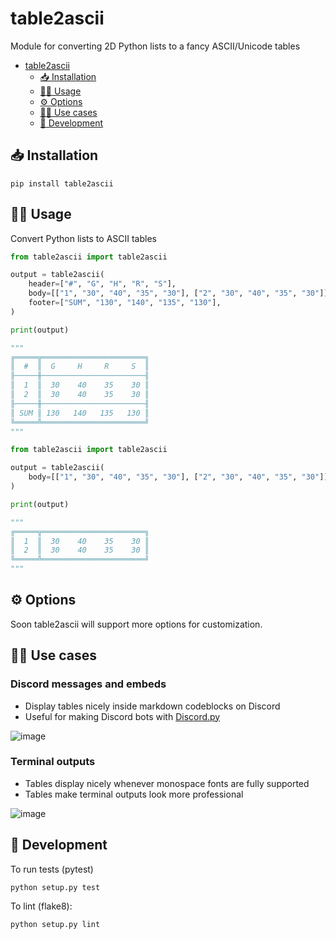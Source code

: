 # table2ascii

Module for converting 2D Python lists to a fancy ASCII/Unicode tables

- [table2ascii](#table2ascii)
  - [📥 Installation](#-installation)
  - [🧑‍💻 Usage](#-usage)
  - [⚙️ Options](#️-options)
  - [👨‍🎨 Use cases](#-use-cases)
  - [🧰 Development](#-development)


## 📥 Installation

``pip install table2ascii`` 


## 🧑‍💻 Usage

Convert Python lists to ASCII tables

```py
from table2ascii import table2ascii

output = table2ascii(
    header=["#", "G", "H", "R", "S"],
    body=[["1", "30", "40", "35", "30"], ["2", "30", "40", "35", "30"]],
    footer=["SUM", "130", "140", "135", "130"],
)

print(output)

"""
╔═════╦═══════════════════════╗
║  #  ║  G     H     R     S  ║
╟─────╫───────────────────────╢
║  1  ║  30    40    35    30 ║
║  2  ║  30    40    35    30 ║
╟─────╫───────────────────────╢
║ SUM ║ 130   140   135   130 ║
╚═════╩═══════════════════════╝
"""
```

```py
from table2ascii import table2ascii

output = table2ascii(
    body=[["1", "30", "40", "35", "30"], ["2", "30", "40", "35", "30"]]
)

print(output)

"""
╔═════╦═══════════════════════╗
║  1  ║  30    40    35    30 ║
║  2  ║  30    40    35    30 ║
╚═════╩═══════════════════════╝
"""
```

## ⚙️ Options

Soon table2ascii will support more options for customization.

## 👨‍🎨 Use cases

### Discord messages and embeds

* Display tables nicely inside markdown codeblocks on Discord
* Useful for making Discord bots with [Discord.py](https://github.com/Rapptz/discord.py)

![image](https://user-images.githubusercontent.com/20955511/116203248-2973c600-a744-11eb-97d8-4b75ed2845c9.png)

### Terminal outputs

* Tables display nicely whenever monospace fonts are fully supported
* Tables make terminal outputs look more professional

![image](https://user-images.githubusercontent.com/20955511/116204490-802dcf80-a745-11eb-9b4a-7cef49f23958.png)


## 🧰 Development

To run tests (pytest)

``python setup.py test``

To lint (flake8):

``python setup.py lint``
